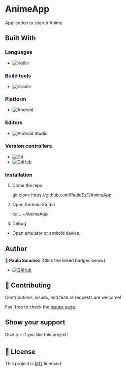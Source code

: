 # AnimeApp
Application to search Anime

## Built With

### Languages
- ![Kotlin](https://img.shields.io/badge/kotlin-%230095D5.svg?style=for-the-badge&logo=kotlin&logoColor=white)

### Build tools
- ![Gradle](https://img.shields.io/badge/Gradle-02303A.svg?style=for-the-badge&logo=Gradle&logoColor=white)

### Platform
- ![Android](https://img.shields.io/badge/Android-3DDC84?style=for-the-badge&logo=android&logoColor=white)

### Editors
- ![Android Studio](https://img.shields.io/badge/Android%20Studio-3DDC84.svg?style=for-the-badge&logo=android-studio&logoColor=white)

### Version controllers
- ![Git](https://img.shields.io/badge/git-%23F05033.svg?style=for-the-badge&logo=git&logoColor=white)
- ![GitHub](https://img.shields.io/badge/github-%23121011.svg?style=for-the-badge&logo=github&logoColor=white)

### Installation

1. Clone the repo

   git clone https://github.com/PauloSzT/AnimeApp

2. Open Android Studio

   cd ...~/AnimeApp

3. Debug

- Open emulator or android device.

## Author

👤 **Paulo Sanchez**
(Click the linked badges below)
- [![GitHub](https://img.shields.io/badge/github-%23121011.svg?style=for-the-badge&logo=github&logoColor=white)](https://github.com/PauloSzT/)

## 🤝 Contributing

Contributions, issues, and feature requests are welcome!

Feel free to check the [issues page](https://github.com/PauloSzT/AnimeApp/issues).

## Show your support

Give a ⭐️ if you like this project!

## 📝 License

This project is [MIT](./LICENSE) licensed.
